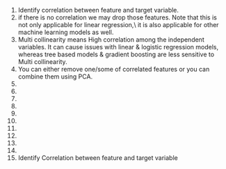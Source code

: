 1. Identify correlation between feature and target variable.
2. if there is no correlation we may drop those features. Note that this is not only applicable for linear regression,\ 
    it is also applicable for other machine learning models as well.
3. Multi collinearity means High correlation among the independent variables. It can cause issues with linear & logistic regression models, \
   whereas tree based models & gradient boosting are less sensitive to Multi collinearity.
4. You can either remove one/some of correlated features or you can combine them using PCA.
5. 
5. 
6. 
7. 
8. 
9. 
10. 
11. 
12. 
13. 
14. Identify Correlation between feature and target variable